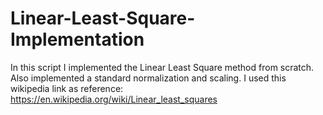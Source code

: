 # Linear-Least-Square-Implementation
In this script I implemented the Linear Least Square method from scratch. Also implemented a standard normalization and scaling.
I used this wikipedia link as reference: https://en.wikipedia.org/wiki/Linear_least_squares
